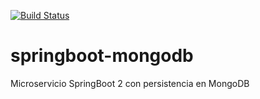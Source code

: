 [![Build Status](https://travis-ci.org/Milfist/springboot-mongodb.svg?branch=master)](https://travis-ci.org/Milfist/springboot-mongodb)

# springboot-mongodb
Microservicio SpringBoot 2 con persistencia en MongoDB
